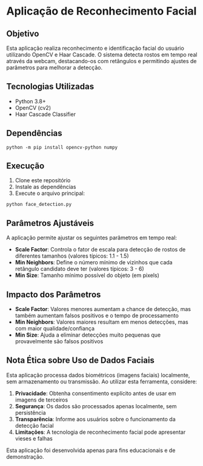 # Aplicação de Reconhecimento Facial

## Objetivo
Esta aplicação realiza reconhecimento e identificação facial do usuário utilizando OpenCV e Haar Cascade. O sistema detecta rostos em tempo real através da webcam, destacando-os com retângulos e permitindo ajustes de parâmetros para melhorar a detecção.

## Tecnologias Utilizadas
- Python 3.8+
- OpenCV (cv2)
- Haar Cascade Classifier

## Dependências
```
python -m pip install opencv-python numpy
```

## Execução
1. Clone este repositório
2. Instale as dependências
3. Execute o arquivo principal:
```
python face_detection.py
```

## Parâmetros Ajustáveis
A aplicação permite ajustar os seguintes parâmetros em tempo real:

- **Scale Factor**: Controla o fator de escala para detecção de rostos de diferentes tamanhos (valores típicos: 1.1 - 1.5)
- **Min Neighbors**: Define o número mínimo de vizinhos que cada retângulo candidato deve ter (valores típicos: 3 - 6)
- **Min Size**: Tamanho mínimo possível do objeto (em pixels)

## Impacto dos Parâmetros
- **Scale Factor**: Valores menores aumentam a chance de detecção, mas também aumentam falsos positivos e o tempo de processamento
- **Min Neighbors**: Valores maiores resultam em menos detecções, mas com maior qualidade/confiança
- **Min Size**: Ajuda a eliminar detecções muito pequenas que provavelmente são falsos positivos

## Nota Ética sobre Uso de Dados Faciais
Esta aplicação processa dados biométricos (imagens faciais) localmente, sem armazenamento ou transmissão. Ao utilizar esta ferramenta, considere:

1. **Privacidade**: Obtenha consentimento explícito antes de usar em imagens de terceiros
2. **Segurança**: Os dados são processados apenas localmente, sem persistência
3. **Transparência**: Informe aos usuários sobre o funcionamento da detecção facial
4. **Limitações**: A tecnologia de reconhecimento facial pode apresentar vieses e falhas

Esta aplicação foi desenvolvida apenas para fins educacionais e de demonstração.